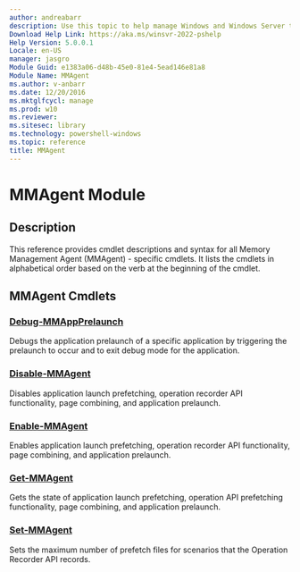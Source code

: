 ```yaml
---
author: andreabarr
description: Use this topic to help manage Windows and Windows Server technologies with Windows PowerShell.
Download Help Link: https://aka.ms/winsvr-2022-pshelp
Help Version: 5.0.0.1
Locale: en-US
manager: jasgro
Module Guid: e1383a06-d48b-45e0-81e4-5ead146e81a8
Module Name: MMAgent
ms.author: v-anbarr
ms.date: 12/20/2016
ms.mktglfcycl: manage
ms.prod: w10
ms.reviewer: 
ms.sitesec: library
ms.technology: powershell-windows
ms.topic: reference
title: MMAgent
---
```


# MMAgent Module
## Description
This reference provides cmdlet descriptions and syntax for all Memory Management Agent (MMAgent) - specific cmdlets. It lists the cmdlets in alphabetical order based on the verb at the beginning of the cmdlet.

## MMAgent Cmdlets
### [Debug-MMAppPrelaunch](./Debug-MMAppPrelaunch.md)
Debugs the application prelaunch of a specific application by triggering the prelaunch to occur and to exit debug mode for the application.

### [Disable-MMAgent](./Disable-MMAgent.md)
Disables application launch prefetching, operation recorder API functionality, page combining, and application prelaunch.

### [Enable-MMAgent](./Enable-MMAgent.md)
Enables application launch prefetching, operation recorder API functionality, page combining, and application prelaunch.

### [Get-MMAgent](./Get-MMAgent.md)
Gets the state of application launch prefetching, operation API prefetching functionality, page combining, and application prelaunch.

### [Set-MMAgent](./Set-MMAgent.md)
Sets the maximum number of prefetch files for scenarios that the Operation Recorder API records.


